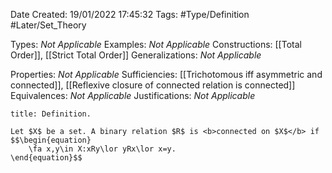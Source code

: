 <div class="topSpace"></div>

Date Created: 19/01/2022 17:45:32
Tags: #Type/Definition #Later/Set_Theory

Types: <i>Not Applicable</i>
Examples: <i>Not Applicable</i> 
Constructions: [[Total Order]], [[Strict Total Order]]
Generalizations: <i>Not Applicable</i>

Properties: <i>Not Applicable</i>
Sufficiencies: [[Trichotomous iff asymmetric and connected]], [[Reflexive closure of connected relation is connected]]
Equivalences: <i>Not Applicable</i>
Justifications: <i>Not Applicable</i>

``` ad-Definition
title: Definition.

Let $X$ be a set. A binary relation $R$ is <b>connected on $X$</b> if
$$\begin{equation}
    \fa x,y\in X:xRy\lor yRx\lor x=y.
\end{equation}$$

```
